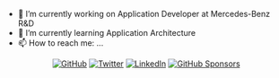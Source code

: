 
- 🔭 I’m currently working on Application Developer at Mercedes-Benz R&D
- 🌱 I’m currently learning Application Architecture
- 📫 How to reach me: ...

<p align="center">
	<a href="https://github.com/venuprasadnaik"><img src="https://img.shields.io/github/followers/venuprasadnaik.svg?label=GitHub&style=social" alt="GitHub"></a>
	<a href="https://twitter.com/venuprasad_naik"><img src="https://img.shields.io/twitter/follow/venuprasad_naik?label=Twitter&style=social" alt="Twitter"></a>
	<a href="https://www.linkedin.com/in/venuprasad"><img src="https://img.shields.io/badge/LinkedIn--_.svg?style=social&logo=linkedin" alt="LinkedIn"></a>
	<a href="https://github.com/sponsors/venuprasadnaik"><img src="https://img.shields.io/badge/GitHub_Sponsors--_.svg?style=social&logo=github&logoColor=EA4AAA" alt="GitHub Sponsors"></a>
</p>

